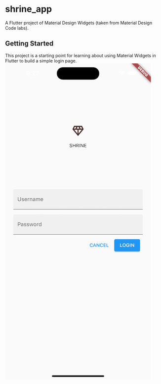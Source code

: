 # shrine_app

A Flutter project of Material Design Widgets (taken from Material Design Code labs).

## Getting Started

This project is a starting point for learning about using Material Widgets in Flutter to build a simple login page.
![](screenshot1.png)